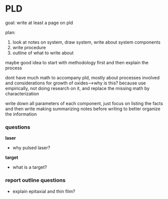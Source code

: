 # PLD

goal: write at least a page on pld

plan:
1. look at notes on system, draw system, write about system components
2. write procedure
3. outline of what to write about

maybe good idea to start with methodology first and then explain the process

dont have much math to accompany pld, mostly about processes involved and considerations for growth of oxides-->why is this? because use empirically, not doing research on it, and replace the missing math by characterization


write down all parameters of each component, just focus on listing the facts and then write 
making summarizing notes before writing to better organize the information

### questions
**laser**
- why pulsed laser?

**target**
- what is a target?


### report outline questions
- explain epitaxial and thin film?
